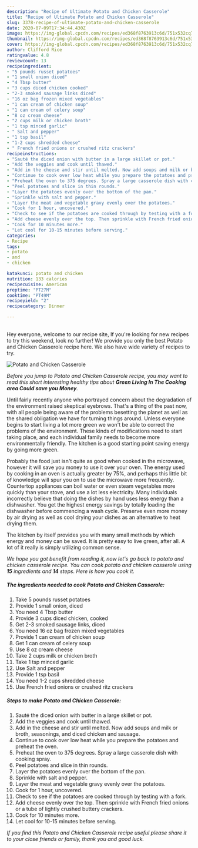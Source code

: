 ```yaml
---
description: "Recipe of Ultimate Potato and Chicken Casserole"
title: "Recipe of Ultimate Potato and Chicken Casserole"
slug: 3378-recipe-of-ultimate-potato-and-chicken-casserole
date: 2020-07-09T17:34:44.430Z
image: https://img-global.cpcdn.com/recipes/ed368f8763913c6d/751x532cq70/potato-and-chicken-casserole-recipe-main-photo.jpg
thumbnail: https://img-global.cpcdn.com/recipes/ed368f8763913c6d/751x532cq70/potato-and-chicken-casserole-recipe-main-photo.jpg
cover: https://img-global.cpcdn.com/recipes/ed368f8763913c6d/751x532cq70/potato-and-chicken-casserole-recipe-main-photo.jpg
author: Clifford Rice
ratingvalue: 4.8
reviewcount: 13
recipeingredient:
- "5 pounds russet potatoes"
- "1 small onion diced"
- "4 Tbsp butter"
- "3 cups diced chicken cooked"
- "2-3 smoked sausage links diced"
- "16 oz bag frozen mixed vegetables"
- "1 can cream of chicken soup"
- "1 can cream of celery soup"
- "8 oz cream cheese"
- "2 cups milk or chicken broth"
- "1 tsp minced garlic"
- " Salt and pepper"
- "1 tsp basil"
- "1-2 cups shredded cheese"
- " French fried onions or crushed ritz crackers"
recipeinstructions:
- "Sauté the diced onion with butter in a large skillet or pot."
- "Add the veggies and cook until thawed."
- "Add in the cheese and stir until melted. Now add soups and milk or broth, seasonings, and diced chicken and sausage."
- "Continue to cook over low heat while you prepare the potatoes and preheat the oven."
- "Preheat the oven to 375 degrees. Spray a large casserole dish with cooking spray."
- "Peel potatoes and slice in thin rounds."
- "Layer the potatoes evenly over the bottom of the pan."
- "Sprinkle with salt and pepper."
- "Layer the meat and vegetable gravy evenly over the potatoes."
- "Cook for 1 hour, uncovered."
- "Check to see if the potatoes are cooked through by testing with a fork."
- "Add cheese evenly over the top. Then sprinkle with French fried onions or a tube of lightly crushed buttery crackers."
- "Cook for 10 minutes more."
- "Let cool for 10-15 minutes before serving."
categories:
- Recipe
tags:
- potato
- and
- chicken

katakunci: potato and chicken 
nutrition: 133 calories
recipecuisine: American
preptime: "PT27M"
cooktime: "PT49M"
recipeyield: "2"
recipecategory: Dinner

---
```

<br>
Hey everyone, welcome to our recipe site, If you're looking for new recipes to try this weekend, look no further! We provide you only the best Potato and Chicken Casserole recipe here. We also have wide variety of recipes to try.
<br>


![Potato and Chicken Casserole](https://img-global.cpcdn.com/recipes/ed368f8763913c6d/751x532cq70/potato-and-chicken-casserole-recipe-main-photo.jpg)

<i>Before you jump to Potato and Chicken Casserole recipe, you may want to read this short interesting healthy tips about 
<strong>Green Living In The Cooking area Could save you Money</strong>.</i>
</br>

Until fairly recently anyone who portrayed concern about the degradation of the environment raised skeptical eyebrows. That's a thing of the past now, with all people being aware of the problems besetting the planet as well as the shared obligation we have for turning things around. Unless everyone begins to start living a lot more green we won't be able to correct the problems of the environment. These kinds of modifications need to start taking place, and each individual family needs to become more environmentally friendly. The kitchen is a good starting point saving energy by going more green.

Probably the food just isn't quite as good when cooked in the microwave, however it will save you money to use it over your oven. The energy used by cooking in an oven is actually greater by 75%, and perhaps this little bit of knowledge will spur you on to use the microwave more frequently. Countertop appliances can boil water or even steam vegetables more quickly than your stove, and use a lot less electricity. Many individuals incorrectly believe that doing the dishes by hand uses less energy than a dishwasher. You get the highest energy savings by totally loading the dishwasher before commencing a wash cycle. Preserve even more money by air drying as well as cool drying your dishes as an alternative to heat drying them.

The kitchen by itself provides you with many small methods by which energy and money can be saved. It is pretty easy to live green, after all. A lot of it really is simply utilizing common sense.


<i>We hope you got benefit from reading it, now let's go back to potato and chicken casserole recipe. You can cook potato and chicken casserole using <strong>15</strong> ingredients and <strong>14</strong> steps. Here is how you cook it.
</i>

##### The ingredients needed to cook Potato and Chicken Casserole:

1. Take 5 pounds russet potatoes
1. Provide 1 small onion, diced
1. You need 4 Tbsp butter
1. Provide 3 cups diced chicken, cooked
1. Get 2-3 smoked sausage links, diced
1. You need 16 oz bag frozen mixed vegetables
1. Provide 1 can cream of chicken soup
1. Get 1 can cream of celery soup
1. Use 8 oz cream cheese
1. Take 2 cups milk or chicken broth
1. Take 1 tsp minced garlic
1. Use  Salt and pepper
1. Provide 1 tsp basil
1. You need 1-2 cups shredded cheese
1. Use  French fried onions or crushed ritz crackers


##### Steps to make Potato and Chicken Casserole:

1. Sauté the diced onion with butter in a large skillet or pot.
1. Add the veggies and cook until thawed.
1. Add in the cheese and stir until melted. Now add soups and milk or broth, seasonings, and diced chicken and sausage.
1. Continue to cook over low heat while you prepare the potatoes and preheat the oven.
1. Preheat the oven to 375 degrees. Spray a large casserole dish with cooking spray.
1. Peel potatoes and slice in thin rounds.
1. Layer the potatoes evenly over the bottom of the pan.
1. Sprinkle with salt and pepper.
1. Layer the meat and vegetable gravy evenly over the potatoes.
1. Cook for 1 hour, uncovered.
1. Check to see if the potatoes are cooked through by testing with a fork.
1. Add cheese evenly over the top. Then sprinkle with French fried onions or a tube of lightly crushed buttery crackers.
1. Cook for 10 minutes more.
1. Let cool for 10-15 minutes before serving.


<i>If you find this Potato and Chicken Casserole recipe useful please share it to your close friends or family, thank you and good luck.</i>

